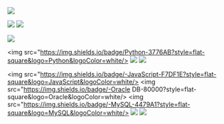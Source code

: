 
<a href="[연결할 링크]" target="_blank"><img src="https://img.shields.io/badge/[쓰고 싶은 텍스트]-[컬러 코드]?style=flat-square&logo=[브랜드 이름]&logoColor=white"/></a>

<a href="mailto:dwkang921@gmail.com" target="_blank"><img src="https://img.shields.io/badge/dwkang921@gmail.com-EA4335?style=flat-square&logo=dwkang921@gmail.com&logoColor=white"></a>
<a href="www.linkedin.com/in/dwkang921" target="_blank"><img src="https://img.shields.io/badge/DongwooKang-EA4335?style=flat-square&logo=Gmail&logoColor=white"></a>


<img src="https://img.shields.io/badge/[쓰고 싶은 텍스트]-[컬러 코드]?style=flat-square&logo=[브랜드 이름]&logoColor=white"/>

<img src="https://img.shields.io/badge/Python-3776AB?style=flat-square&logo=Python&logoColor=white/>
<img src="https://img.shields.io/badge/Amazon AWS-232F3E?style=flat-square&logo=Amazon AWS&logoColor=white"/>
<img src="https://img.shields.io/badge/Node.js-339933??style=flat-square&logo=Node.js&logoColor=white"/>
                                                                                                           
<img src="https://img.shields.io/badge/-JavaScript-F7DF1E?style=flat-square&logo=JavaScript&logoColor=white/>
<img src="https://img.shields.io/badge/-Oracle DB-80000?style=flat-square&logo=Oracle&logoColor=white/>
<img src="https://img.shields.io/badge/-MySQL-4479A1?style=flat-square&logo=MySQL&logoColor=white/>
<img src="https://img.shields.io/badge/-HTML5-E34F26??style=flat-square&logo=HTML5&logoColor=white"/>
<img src="https://img.shields.io/badge/-CSS3-1572B6??style=flat-square&logo=CSS3&logoColor=white"/>


